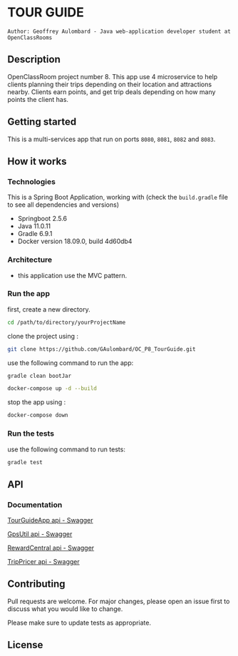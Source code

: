 
# TOUR GUIDE
```Author: Geoffrey Aulombard - Java web-application developer student at OpenClassRooms```

## Description

OpenClassRoom project number 8.
This app use 4 microservice to help clients planning their trips depending on their location and attractions nearby. Clients earn points, and get trip deals depending on how many points the client has.

## Getting started

This is a multi-services app that run on ports ``8080``, ``8081``, ``8082`` and ``8083``.

## How it works
### Technologies

This is a Spring Boot Application, working with (check the ``build.gradle`` file to see all dependencies and versions)

- Springboot 2.5.6
- Java 11.0.11
- Gradle 6.9.1
- Docker version 18.09.0, build 4d60db4

### Architecture

- this application use the MVC pattern.


### Run the app

first, create a new directory.

```bash
cd /path/to/directory/yourProjectName
```

clone the project using :

```bash
git clone https://github.com/GAulombard/OC_P8_TourGuide.git
```

use the following command to run the app:

 ```bash
 gradle clean bootJar
```
 ```bash
 docker-compose up -d --build 
```

stop the app using :
 ```bash
 docker-compose down
```


### Run the tests

use the following command to run tests:

 ```bash
 gradle test
```

## API
### Documentation

[TourGuideApp api - Swagger](http://localhost:8080/swagger-ui.html#/)

[GpsUtil api - Swagger](http://localhost:8081/swagger-ui.html#/)

[RewardCentral api - Swagger](http://localhost:8082/swagger-ui.html#/)

[TripPricer api - Swagger](http://localhost:8083/swagger-ui.html#/)

## Contributing

Pull requests are welcome. For major changes, please open an issue first to discuss what you would like to change.

Please make sure to update tests as appropriate.

## License

